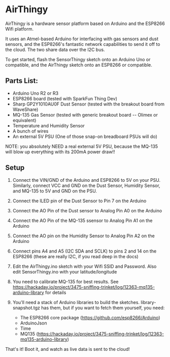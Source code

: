 # AirThingy

AirThingy is a hardware sensor platform based on Arduino and the ESP8266 Wifi platform.

It uses an Atmel-based Arduino for interfacing with gas sensors and dust sensors, and the ESP8266's fantastic network capabilities to send it off to the cloud.
The two share data over the I2C bus.

To get started, flash the SensorThingy sketch onto an Arduino Uno or compatible, and the
AirThingy sketch onto an ESP8266 or compatible.

## Parts List:

- Arduino Uno R2 or R3
- ESP8266 board (tested with SparkFun Thing Dev)
- Sharp GP2Y1010AU0F Dust Sensor (tested with the breakout board from WaveShare)
- MQ-135 Gas Sensor (tested with generic breakout board -- Olimex or equivalent)
- Temperature and Humidity Sensor
- A bunch of wires
- An external 5V PSU (One of those snap-on breadboard PSUs will do)

NOTE: you absolutely NEED a real external 5V PSU, because the MQ-135 will blow up everything with its 200mA power draw!!

## Setup

1. Connect the VIN/GND of the Arduino and ESP8266 to 5V on your PSU.  Similarly, connect VCC and GND on the Dust Sensor, Humidity Sensor, and MQ-135 to 5V and GND on the PSU.

2. Connect the ILED pin of the Dust Sensor to Pin 7 on the Arduino

3. Connect the AO Pin of the Dust sensor to Analog Pin A0 on the Arduino

4. Connect the AO Pin of the MQ-135 ssensor to Analog Pin A1 on the Arduino

5. Connect the AO pin on the Humidity Sensor to Analog Pin A2 on the Arduino

6. Connect pins A4 and A5 (I2C SDA and SCLK) to pins 2 and 14 on the ESP8266 (these are really I2C, if you read deep in the docs)

7. Edit the AirThingy.ino sketch with your Wifi SSID and Password.  Also edit SensorThingy.ino with your latitude/longitude

8. You need to calibrate MQ-135 for best results.  See https://hackaday.io/project/3475-sniffing-trinket/log/12363-mq135-arduino-library for details

9. You'll need a stack of Arduino libraries to build the sketches.  library-snapshot.tgz has them, but if you want to fetch them yourself, you need:
	- The ESP8266 core package (https://github.com/esp8266/Arduino)
	- ArduinoJson
	- Time
	- MQ135 (https://hackaday.io/project/3475-sniffing-trinket/log/12363-mq135-arduino-library)

That's it! Boot it, and watch as live data is sent to the cloud!


